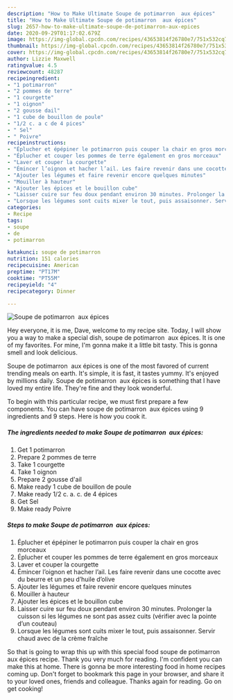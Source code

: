 ```yaml
---
description: "How to Make Ultimate Soupe de potimarron  aux épices"
title: "How to Make Ultimate Soupe de potimarron  aux épices"
slug: 2657-how-to-make-ultimate-soupe-de-potimarron-aux-epices
date: 2020-09-29T01:17:02.679Z
image: https://img-global.cpcdn.com/recipes/43653814f26780e7/751x532cq70/soupe-de-potimarron-aux-epices-photo-principale-de-la-recette.jpg
thumbnail: https://img-global.cpcdn.com/recipes/43653814f26780e7/751x532cq70/soupe-de-potimarron-aux-epices-photo-principale-de-la-recette.jpg
cover: https://img-global.cpcdn.com/recipes/43653814f26780e7/751x532cq70/soupe-de-potimarron-aux-epices-photo-principale-de-la-recette.jpg
author: Lizzie Maxwell
ratingvalue: 4.5
reviewcount: 48287
recipeingredient:
- "1 potimarron"
- "2 pommes de terre"
- "1 courgette"
- "1 oignon"
- "2 gousse dail"
- "1 cube de bouillon de poule"
- "1/2 c. a c de 4 pices"
- " Sel"
- " Poivre"
recipeinstructions:
- "Éplucher et épépiner le potimarron puis couper la chair en gros morceaux"
- "Éplucher et couper les pommes de terre également en gros morceaux"
- "Laver et couper la courgette"
- "Émincer l’oignon et hacher l’ail. Les faire revenir dans une cocotte avec du beurre et un peu d’huile d’olive"
- "Ajouter les légumes et faire revenir encore quelques minutes"
- "Mouiller à hauteur"
- "Ajouter les épices et le bouillon cube"
- "Laisser cuire sur feu doux pendant environ 30 minutes. Prolonger la cuisson si les légumes ne sont pas assez cuits (vérifier avec la pointe d’un couteau)"
- "Lorsque les légumes sont cuits mixer le tout, puis assaisonner. Servir chaud avec de la crème fraîche"
categories:
- Recipe
tags:
- soupe
- de
- potimarron

katakunci: soupe de potimarron 
nutrition: 151 calories
recipecuisine: American
preptime: "PT17M"
cooktime: "PT55M"
recipeyield: "4"
recipecategory: Dinner

---
```



![Soupe de potimarron  aux épices](https://img-global.cpcdn.com/recipes/43653814f26780e7/751x532cq70/soupe-de-potimarron-aux-epices-photo-principale-de-la-recette.jpg)

Hey everyone, it is me, Dave, welcome to my recipe site. Today, I will show you a way to make a special dish, soupe de potimarron  aux épices. It is one of my favorites. For mine, I'm gonna make it a little bit tasty. This is gonna smell and look delicious.

Soupe de potimarron  aux épices is one of the most favored of current trending meals on earth. It's simple, it is fast, it tastes yummy. It's enjoyed by millions daily. Soupe de potimarron  aux épices is something that I have loved my entire life. They're fine and they look wonderful.




To begin with this particular recipe, we must first prepare a few components. You can have soupe de potimarron  aux épices using 9 ingredients and 9 steps. Here is how you cook it.

<!--inarticleads1-->

##### The ingredients needed to make Soupe de potimarron  aux épices:

1. Get 1 potimarron
1. Prepare 2 pommes de terre
1. Take 1 courgette
1. Take 1 oignon
1. Prepare 2 gousse d&#39;ail
1. Make ready 1 cube de bouillon de poule
1. Make ready 1/2 c. a. c. de 4 épices
1. Get  Sel
1. Make ready  Poivre




<!--inarticleads2-->

##### Steps to make Soupe de potimarron  aux épices:

1. Éplucher et épépiner le potimarron puis couper la chair en gros morceaux
1. Éplucher et couper les pommes de terre également en gros morceaux
1. Laver et couper la courgette
1. Émincer l’oignon et hacher l’ail. Les faire revenir dans une cocotte avec du beurre et un peu d’huile d’olive
1. Ajouter les légumes et faire revenir encore quelques minutes
1. Mouiller à hauteur
1. Ajouter les épices et le bouillon cube
1. Laisser cuire sur feu doux pendant environ 30 minutes. Prolonger la cuisson si les légumes ne sont pas assez cuits (vérifier avec la pointe d’un couteau)
1. Lorsque les légumes sont cuits mixer le tout, puis assaisonner. Servir chaud avec de la crème fraîche




So that is going to wrap this up with this special food soupe de potimarron  aux épices recipe. Thank you very much for reading. I'm confident you can make this at home. There is gonna be more interesting food in home recipes coming up. Don't forget to bookmark this page in your browser, and share it to your loved ones, friends and colleague. Thanks again for reading. Go on get cooking!
